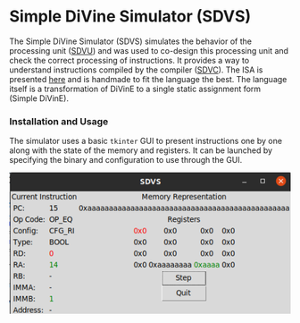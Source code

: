 # Simple DiVine Simulator (SDVS)

The Simple DiVine Simulator (SDVS) simulates the behavior of the processing unit ([SDVU](https://github.com/QDucasse/sdvu)) and was used to co-design this processing unit and check the correct processing of instructions. It provides a way to understand instructions compiled by the compiler ([SDVC](https://github.com/QDucasse/sdvc)). The ISA is presented [here](https://github.com/QDucasse/sdvc/blob/main/docs/isa.md) and is handmade to fit the language the best. The language itself is a transformation of DiVinE to a single static assignment form (Simple DiVinE).

### Installation and Usage

The simulator uses a basic `tkinter` GUI to present instructions one by one along with the state of the memory and registers. It can be launched by specifying the binary and configuration to use through the GUI.



![](docs/gui_example.png)

